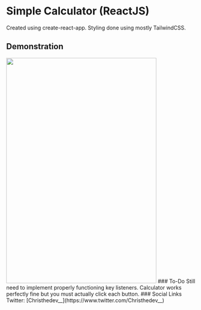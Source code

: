 # Simple Calculator (ReactJS)
Created using create-react-app. Styling done using mostly TailwindCSS. 
## Demonstration
<img src="https://media.giphy.com/media/xa40y9GOulnm1bDT4Q/giphy.gif" style="height: 600px; width: 400px">
### To-Do
Still need to implement properly functioning key listeners. Calculator works perfectly fine but you must actually click each button.
### Social Links
Twitter: [Christhedev__](https://www.twitter.com/Christhedev__)
